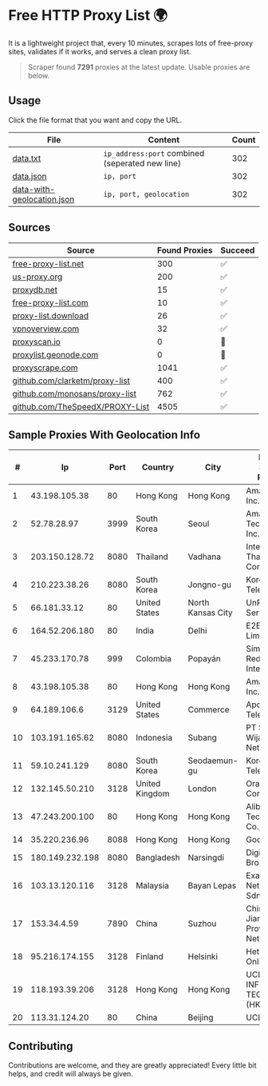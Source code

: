 
# Free HTTP Proxy List 🌍

It is a lightweight project that, every 10 minutes, scrapes lots of free-proxy sites, validates if it works, and serves a clean proxy list.


> Scraper found **7291** proxies at the latest update. Usable proxies are below.

## Usage

Click the file format that you want and copy the URL.


|File|Content|Count|
|----|-------|-----|
|[data.txt](https://raw.githubusercontent.com/themiralay/Proxy-List-World/master/data.txt)|`ip_address:port` combined (seperated new line)|302|
|[data.json](https://raw.githubusercontent.com/themiralay/Proxy-List-World/master/data.json)|`ip, port`|302|
|[data-with-geolocation.json](https://raw.githubusercontent.com/themiralay/Proxy-List-World/master/data-with-geolocation.json)|`ip, port, geolocation`|302|

## Sources

|Source|Found Proxies|Succeed|
|------|-------------|-------|
|[free-proxy-list.net](https://free-proxy-list.net)|300|✅|
|[us-proxy.org](https://www.us-proxy.org)|200|✅|
|[proxydb.net](http://proxydb.net)|15|✅|
|[free-proxy-list.com](https://free-proxy-list.com/?page=&port=&type%5B%5D=http&type%5B%5D=https&up_time=0&search=Search)|10|✅|
|[proxy-list.download](https://www.proxy-list.download/HTTP)|26|✅|
|[vpnoverview.com](https://vpnoverview.com/privacy/anonymous-browsing/free-proxy-servers)|32|✅|
|[proxyscan.io](https://www.proxyscan.io)|0|🚫|
|[proxylist.geonode.com](https://proxylist.geonode.com/api/proxy-list?limit=300&page=1&sort_by=lastChecked&sort_type=desc&protocols=http,https)|0|🚫|
|[proxyscrape.com](https://api.proxyscrape.com/v2/?request=displayproxies&protocol=http&timeout=10000&country=all&ssl=all&anonymity=all)|1041|✅|
|[github.com/clarketm/proxy-list](https://raw.githubusercontent.com/clarketm/proxy-list/master/proxy-list-raw.txt)|400|✅|
|[github.com/monosans/proxy-list](https://raw.githubusercontent.com/monosans/proxy-list/main/proxies/http.txt)|762|✅|
|[github.com/TheSpeedX/PROXY-List](https://raw.githubusercontent.com/TheSpeedX/PROXY-List/master/http.txt)|4505|✅|


## Sample Proxies With Geolocation Info

|#|Ip|Port|Country|City|Internet Service Provider|
|-|--|----|-------|----|-------------------------|
|1|43.198.105.38|80|Hong Kong|Hong Kong|Amazon.com, Inc.|
|2|52.78.28.97|3999|South Korea|Seoul|Amazon Technologies Inc.|
|3|203.150.128.72|8080|Thailand|Vadhana|Internet Thailand Company Ltd|
|4|210.223.38.26|8080|South Korea|Jongno-gu|Korea Telecom|
|5|66.181.33.12|80|United States|North Kansas City|UnReal Servers, LLC|
|6|164.52.206.180|80|India|Delhi|E2E Networks Limited|
|7|45.233.170.78|999|Colombia|Popayán|Simect Group Redes E Internet S.A.S|
|8|43.198.105.38|80|Hong Kong|Hong Kong|Amazon.com, Inc.|
|9|64.189.106.6|3129|United States|Commerce|Apogee Telecom Inc.|
|10|103.191.165.62|8080|Indonesia|Subang|PT Sakti Wijaya Network|
|11|59.10.241.129|8080|South Korea|Seodaemun-gu|Korea Telecom|
|12|132.145.50.210|3128|United Kingdom|London|Oracle Corporation|
|13|47.243.200.100|80|Hong Kong|Hong Kong|Alibaba (US) Technology Co., Ltd.|
|14|35.220.236.96|8088|Hong Kong|Hong Kong|Google LLC|
|15|180.149.232.198|8080|Bangladesh|Narsingdi|Digi Jadoo Broadband Ltd|
|16|103.13.120.116|3128|Malaysia|Bayan Lepas|Exa Bytes Network Sdn.Bhd.|
|17|153.34.4.59|7890|China|Suzhou|China Unicom Jiangsu Province Network|
|18|95.216.174.155|3128|Finland|Helsinki|Hetzner Online GmbH|
|19|118.193.39.206|3128|Hong Kong|Hong Kong|UCLOUD INFORMATION TECHNOLOGY (HK) LIMITED|
|20|113.31.124.20|80|China|Beijing|UCLOUD|



## Contributing

Contributions are welcome, and they are greatly appreciated! Every
little bit helps, and credit will always be given.

